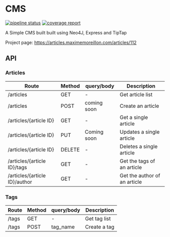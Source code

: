 # CMS


[![pipeline status](https://gitlab.com/moreillon_k8s/cms/cms_back/badges/master/pipeline.svg)](https://gitlab.com/moreillon_k8s/cms/cms_back/-/commits/master)
[![coverage report](https://gitlab.com/moreillon_k8s/cms/cms_back/badges/master/coverage.svg)](https://gitlab.com/moreillon_k8s/cms/cms_back/-/commits/master)

A Simple CMS built built using Neo4J, Express and TipTap

Project page: https://articles.maximemoreillon.com/articles/112

## API

### Articles
| Route | Method | query/body | Description |
| --- | --- | --- | --- |
| /articles | GET | - | Get article list |
| /articles | POST | coming soon | Create an article |
| /articles/{article ID} | GET | - | Get a single article |
| /articles/{article ID} | PUT | Coming soon | Updates a single article |
| /articles/{article ID} | DELETE | - | Deletes a single article |
| /articles/{article ID}/tags | GET | - | Get the tags of an article |
| /articles/{article ID}/author | GET | - | Get the author of an article |

### Tags
| Route | Method | query/body | Description |
| --- | --- | --- | --- |
| /tags | GET | - | Get tag list |
| /tags | POST | tag_name | Create a tag |
